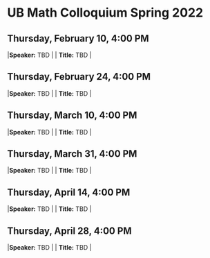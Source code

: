 # UB Math Colloquium Spring 2022


## Thursday, February 10, 4:00 PM

|**Speaker:** TBD |
| **Title:** TBD |

## Thursday, February 24, 4:00 PM

|**Speaker:** TBD |
| **Title:** TBD |


## Thursday, March 10, 4:00 PM

|**Speaker:** TBD |
| **Title:** TBD |

## Thursday, March 31, 4:00 PM

|**Speaker:** TBD |
| **Title:** TBD |

## Thursday, April 14, 4:00 PM

|**Speaker:** TBD |
| **Title:** TBD |

## Thursday, April 28, 4:00 PM

|**Speaker:** TBD |
| **Title:** TBD |
